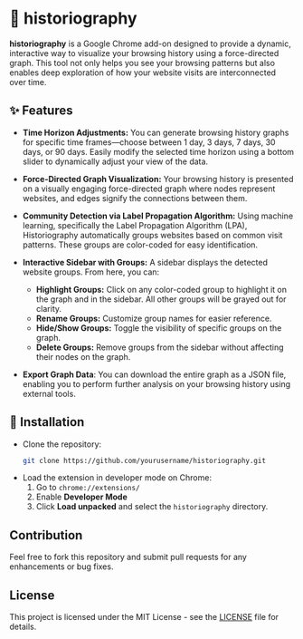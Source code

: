 # 📜 historiography

**historiography** is a Google Chrome add-on designed to provide a dynamic, interactive way to visualize your browsing history using a force-directed graph. This tool not only helps you see your browsing patterns but also enables deep exploration of how your website visits are interconnected over time. 

## ✨ Features

- **Time Horizon Adjustments:** 
  You can generate browsing history graphs for specific time frames—choose between 1 day, 3 days, 7 days, 30 days, or 90 days. Easily modify the selected time horizon using a bottom slider to dynamically adjust your view of the data.

- **Force-Directed Graph Visualization:** 
  Your browsing history is presented on a visually engaging force-directed graph where nodes represent websites, and edges signify the connections between them. 

- **Community Detection via Label Propagation Algorithm:**
  Using machine learning, specifically the Label Propagation Algorithm (LPA), Historiography automatically groups websites based on common visit patterns. These groups are color-coded for easy identification.

- **Interactive Sidebar with Groups:**
  A sidebar displays the detected website groups. From here, you can:
  - **Highlight Groups:** Click on any color-coded group to highlight it on the graph and in the sidebar. All other groups will be grayed out for clarity.
  - **Rename Groups:** Customize group names for easier reference.
  - **Hide/Show Groups:** Toggle the visibility of specific groups on the graph.
  - **Delete Groups:** Remove groups from the sidebar without affecting their nodes on the graph.
  
- **Export Graph Data**: You can download the entire graph as a JSON file, enabling you to perform further analysis on your browsing history using external tools.

## 🧰 Installation

- Clone the repository:
    ```bash
    git clone https://github.com/yourusername/historiography.git
    ```
- Load the extension in developer mode on Chrome:
    1. Go to `chrome://extensions/`
    2. Enable **Developer Mode**
    3. Click **Load unpacked** and select the `historiography` directory.

## Contribution

Feel free to fork this repository and submit pull requests for any enhancements or bug fixes. 

## License

This project is licensed under the MIT License - see the [LICENSE](LICENSE) file for details.
